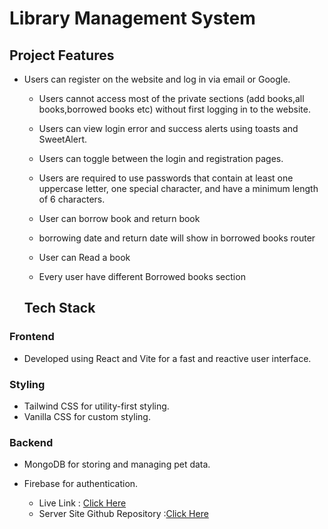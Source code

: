 
# Library Management System #

## Project Features ##

* Users can register on the website and log in via email or Google.

  * Users cannot access most of the private sections (add books,all books,borrowed books etc) without   first logging in to the website.

  * Users can view login error and success alerts using toasts and SweetAlert.

  * Users can toggle between the login and registration pages.

  * Users are required to use passwords that contain at least one uppercase letter, one special character, and have a minimum length of 6 characters.
  
  * User can borrow book and return book
  * borrowing date and return date will show in borrowed books router
  * User can Read a book
  * Every user have different Borrowed books section

  ## Tech Stack
### Frontend
- Developed using React and Vite for a fast and reactive user interface.
### Styling
- Tailwind CSS for utility-first styling.
- Vanilla CSS for custom styling.
### Backend
- MongoDB for storing and managing pet data.
- Firebase for authentication.

   - Live Link : [Click Here](https://id-8-a11.web.app/) 
   - Server Site Github Repository :[Click Here](https://github.com/Rahidapriya/Library-Management-System-Server-Site)
